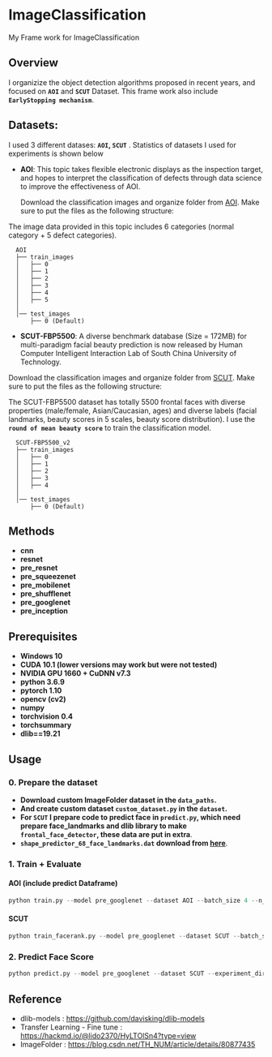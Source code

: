 # ImageClassification
My Frame work for ImageClassification 
## Overview
I organizize the object detection algorithms proposed in recent years, and focused on **`AOI`** and **`SCUT`** Dataset.
This frame work also include **`EarlyStopping mechanism`**.


## Datasets:

I used 3 different datases: **`AOI`, `SCUT`** . Statistics of datasets I used for experiments is shown below

- **AOI**:
This topic takes flexible electronic displays as the inspection target, and hopes to interpret the classification of defects through data science to improve the effectiveness of AOI.

  Download the classification images and organize folder from [AOI](https://aidea-web.tw/topic/252eb73e-78d0-4024-8937-40ed20187fd8). Make sure to put the files as the following structure:
  
The image data provided in this topic includes 6 categories (normal category + 5 defect categories).

```
  AOI
  ├── train_images
  │   ├── 0
  │   ├── 1
  │   ├── 2  
  │   ├── 3 
  │   ├── 4 
  │   ├── 5 
  │     
  │── test_images
      ├── 0 (Default)
```
- **SCUT-FBP5500**:
A diverse benchmark database (Size = 172MB) for multi-paradigm facial beauty prediction is now released by Human Computer Intelligent Interaction Lab of South China University of Technology.

Download the classification images and organize folder from [SCUT](https://drive.google.com/open?id=1w0TorBfTIqbquQVd6k3h_77ypnrvfGwf). Make sure to put the files as the following structure:
  
The SCUT-FBP5500 dataset has totally 5500 frontal faces with diverse properties (male/female, Asian/Caucasian, ages) and diverse labels (facial landmarks, beauty scores in 5 scales, beauty score distribution).
I use the **`round of mean beauty score`** to train the classification model.

```
  SCUT-FBP5500_v2
  ├── train_images
  │   ├── 0
  │   ├── 1
  │   ├── 2  
  │   ├── 3 
  │   ├── 4 
  │     
  │── test_images
      ├── 0 (Default)
```

## Methods
- **cnn**
- **resnet**
- **pre_resnet**
- **pre_squeezenet**
- **pre_mobilenet**
- **pre_shufflenet**
- **pre_googlenet**
- **pre_inception**

## Prerequisites
* **Windows 10**
* **CUDA 10.1 (lower versions may work but were not tested)**
* **NVIDIA GPU 1660 + CuDNN v7.3**
* **python 3.6.9**
* **pytorch 1.10**
* **opencv (cv2)**
* **numpy**
* **torchvision 0.4**
* **torchsummary**
* **dlib==19.21**

## Usage
### 0. Prepare the dataset
* **Download custom ImageFolder dataset in the  `data_paths`.** 
* **And create custom dataset `custom_dataset.py` in the `dataset`.**
* **For `SCUT` I prepare code to predict face in `predict.py`, which need prepare face_landmarks and dlib library to make `frontal_face_detector`, these data are put in extra**.
* **`shape_predictor_68_face_landmarks.dat` download from [here](https://github.com/davisking/dlib-models/blob/master/shape_predictor_68_face_landmarks.dat.bz2)**.

### 1. Train + Evaluate
#### AOI (include predict Dataframe)
```python
python train.py --model pre_googlenet --dataset AOI --batch_size 4 --n_gpu 1
```

#### SCUT
```python
python train_facerank.py --model pre_googlenet --dataset SCUT --batch_size 4 --n_gpu 1
```

### 2. Predict Face Score
```python
python predict.py --model pre_googlenet --dataset SCUT --experiment_dir "run\AOI\pre_googlenet\experiment_2"
```

## Reference
- dlib-models : https://github.com/davisking/dlib-models
- Transfer Learning - Fine tune : https://hackmd.io/@lido2370/HyLTOlSn4?type=view
- ImageFolder : https://blog.csdn.net/TH_NUM/article/details/80877435
